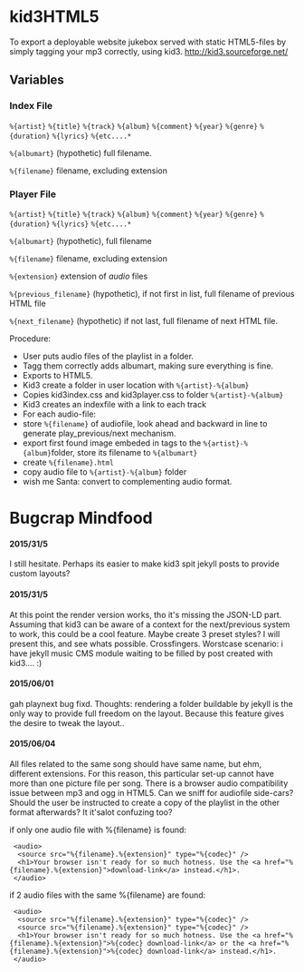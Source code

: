 # kid3HTML5
To export a deployable website jukebox served with static HTML5-files by simply tagging your mp3 correctly, using kid3. http://kid3.sourceforge.net/

## Variables 

### Index File
`%{artist}` `%{title}` `%{track}` `%{album}` `%{comment}` `%{year}` `%{genre}` `%{duration}` `%{lyrics}` `%{etc....*`

`%{albumart}` (hypothetic) full filename. 

`%{filename}` filename, excluding extension

### Player File
`%{artist}` `%{title}` `%{track}` `%{album}` `%{comment}` `%{year}` `%{genre}` `%{duration}` `%{lyrics}` `%{etc....*`

`%{albumart}` (hypothetic), full filename 

`%{filename}` filename, excluding extension

`%{extension}` extension of _audio_ files

`%{previous_filename}` (hypothetic), if not first in list, full filename of previous HTML file

`%{next_filename}` (hypothetic) if not last, full filename of next HTML file.

Procedure:
- User puts audio files of the playlist in a folder.
- Tagg them correctly adds albumart, making sure everything is fine.
- Exports to HTML5.
- Kid3 create a folder in user location with `%{artist}-%{album}`
- Copies kid3index.css and kid3player.css to folder `%{artist}-%{album}`
- Kid3 creates an indexfile with a link to each track
- For each audio-file:
 - store `%{filename}` of audiofile, look ahead and backward in line to generate play_previous/next mechanism.
 - export first found image embeded in tags to the `%{artist}-%{album}`folder, store its filename to `%{albumart}`
 - create `%{filename}.html` 
 - copy audio file to `%{artist}-%{album}` folder
 - wish me Santa: convert to complementing audio format.

# Bugcrap Mindfood
#### 2015/31/5
I still hesitate. Perhaps its easier to make kid3 spit jekyll posts to provide custom layouts?

#### 2015/31/5
At this point the render version works, tho it's missing the JSON-LD part. Assuming that kid3 can be aware of a context for the next/previous system to work, this could be a cool feature. Maybe create 3 preset styles? I will present this, and see whats possible. Crossfingers. Worstcase scenario: i have jekyll music CMS module waiting to be filled by post created with kid3.... :)

#### 2015/06/01 
gah playnext bug fixd. Thoughts: rendering a folder buildable by jekyll is the only way to provide full freedom on the layout. Because this feature gives the desire to tweak the layout..

#### 2015/06/04
All files related to the same song should have same name, but ehm, different extensions. For this reason, this particular set-up cannot have more than one picture file per song. There is a browser audio compatibility issue between mp3 and ogg in HTML5. Can we sniff for audiofile side-cars? Should the user be instructed to create a copy of the playlist in the other format afterwards? It it'salot confuzing too? 

if only one audio file with %{filename} is found:
```
 <audio>
  <source src="%{filename}.%{extension}" type="%{codec}" />
  <h1>Your browser isn't ready for so much hotness. Use the <a href="%{filename}.%{extension}">download-link</a> instead.</h1>.
 </audio>
```
if 2 audio files with the same %{filename} are found:
```
 <audio>
  <source src="%{filename}.%{extension}" type="%{codec}" />
  <source src="%{filename}.%{extension}" type="%{codec}" />
  <h1>Your browser isn't ready for so much hotness. Use the <a href="%{filename}.%{extension}">%{codec} download-link</a> or the <a href="%{filename}.%{extension}">%{codec} download-link</a> instead.</h1>.
 </audio>
```
